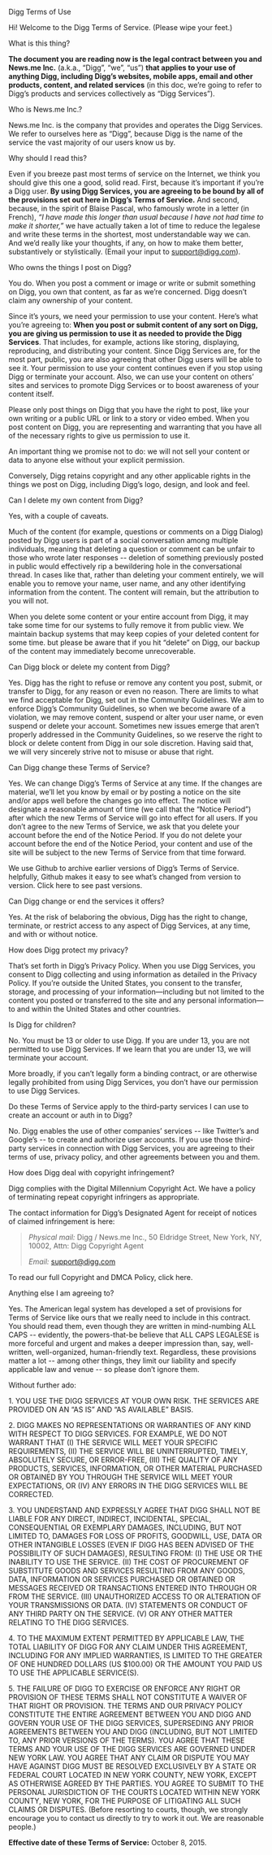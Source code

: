 Digg Terms of Use

Hi! Welcome to the Digg Terms of Service. (Please wipe your feet.)

What is this thing?

**The document you are reading now is the legal contract between you and News.me Inc.** (a.k.a., “Digg”, “we”, “us”) **that applies to your use of anything Digg, including Digg’s websites, mobile apps, email and other products, content, and related services** (in this doc, we’re going to refer to Digg’s products and services collectively as “Digg Services”).

Who is News.me Inc.?

News.me Inc. is the company that provides and operates the Digg Services. We refer to ourselves here as “Digg”, because Digg is the name of the service the vast majority of our users know us by.

Why should I read this?

Even if you breeze past most terms of service on the Internet, we think you should give this one a good, solid read. First, because it’s important if you’re a Digg user. **By using Digg Services, you are agreeing to be bound by all of the provisions set out here in Digg’s Terms of Service.** And second, because, in the spirit of Blaise Pascal, who famously wrote in a letter (in French), _“I have made this longer than usual because I have not had time to make it shorter,”_ we have actually taken a lot of time to reduce the legalese and write these terms in the shortest, most understandable way we can. And we’d really like your thoughts, if any, on how to make them better, substantively or stylistically. (Email your input to support@digg.com).

Who owns the things I post on Digg?

You do. When you post a comment or image or write or submit something on Digg, you own that content, as far as we’re concerned. Digg doesn’t claim any ownership of your content.

Since it’s yours, we need your permission to use your content. Here’s what you’re agreeing to: **When you post or submit content of any sort on Digg, you are giving us permission to use it as needed to provide the Digg Services**. That includes, for example, actions like storing, displaying, reproducing, and distributing your content. Since Digg Services are, for the most part, public, you are also agreeing that other Digg users will be able to see it. Your permission to use your content continues even if you stop using Digg or terminate your account. Also, we can use your content on others’ sites and services to promote Digg Services or to boost awareness of your content itself.

Please only post things on Digg that you have the right to post, like your own writing or a public URL or link to a story or video embed. When you post content on Digg, you are representing and warranting that you have all of the necessary rights to give us permission to use it.

An important thing we promise not to do: we will not sell your content or data to anyone else without your explicit permission.

Conversely, Digg retains copyright and any other applicable rights in the things we post on Digg, including Digg’s logo, design, and look and feel.

Can I delete my own content from Digg?

Yes, with a couple of caveats.

Much of the content (for example, questions or comments on a Digg Dialog) posted by Digg users is part of a social conversation among multiple individuals, meaning that deleting a question or comment can be unfair to those who wrote later responses -- deletion of something previously posted in public would effectively rip a bewildering hole in the conversational thread. In cases like that, rather than deleting your comment entirely, we will enable you to remove your name, user name, and any other identifying information from the content. The content will remain, but the attribution to you will not.

When you delete some content or your entire account from Digg, it may take some time for our systems to fully remove it from public view. We maintain backup systems that may keep copies of your deleted content for some time. but please be aware that if you hit “delete” on Digg, our backup of the content may immediately become unrecoverable.

Can Digg block or delete my content from Digg?

Yes. Digg has the right to refuse or remove any content you post, submit, or transfer to Digg, for any reason or even no reason. There are limits to what we find acceptable for Digg, set out in the Community Guidelines. We aim to enforce Digg’s Community Guidelines, so when we become aware of a violation, we may remove content, suspend or alter your user name, or even suspend or delete your account. Sometimes new issues emerge that aren’t properly addressed in the Community Guidelines, so we reserve the right to block or delete content from Digg in our sole discretion. Having said that, we will very sincerely strive not to misuse or abuse that right.

Can Digg change these Terms of Service?

Yes. We can change Digg’s Terms of Service at any time. If the changes are material, we’ll let you know by email or by posting a notice on the site and/or apps well before the changes go into effect. The notice will designate a reasonable amount of time (we call that the “Notice Period”) after which the new Terms of Service will go into effect for all users. If you don’t agree to the new Terms of Service, we ask that you delete your account before the end of the Notice Period. If you do not delete your account before the end of the Notice Period, your content and use of the site will be subject to the new Terms of Service from that time forward.

We use Github to archive earlier versions of Digg’s Terms of Service. helpfully, Github makes it easy to see what’s changed from version to version. Click here to see past versions.

Can Digg change or end the services it offers?

Yes. At the risk of belaboring the obvious, Digg has the right to change, terminate, or restrict access to any aspect of Digg Services, at any time, and with or without notice.

How does Digg protect my privacy?

That’s set forth in Digg’s Privacy Policy. When you use Digg Services, you consent to Digg collecting and using information as detailed in the Privacy Policy. If you’re outside the United States, you consent to the transfer, storage, and processing of your information—including but not limited to the content you posted or transferred to the site and any personal information—to and within the United States and other countries.

Is Digg for children?

No. You must be 13 or older to use Digg. If you are under 13, you are not permitted to use Digg Services. If we learn that you are under 13, we will terminate your account.

More broadly, if you can’t legally form a binding contract, or are otherwise legally prohibited from using Digg Services, you don’t have our permission to use Digg Services.

Do these Terms of Service apply to the third-party services I can use to create an account or auth in to Digg?

No. Digg enables the use of other companies’ services -- like Twitter’s and Google’s -- to create and authorize user accounts. If you use those third-party services in connection with Digg Services, you are agreeing to their terms of use, privacy policy, and other agreements between you and them.

How does Digg deal with copyright infringement?

Digg complies with the Digital Millennium Copyright Act. We have a policy of terminating repeat copyright infringers as appropriate.

The contact information for Digg’s Designated Agent for receipt of notices of claimed infringement is here:

> _Physical mail:_ Digg / News.me Inc., 50 Eldridge Street, New York, NY, 10002, Attn: Digg Copyright Agent
> 
> _Email:_ support@digg.com

To read our full Copyright and DMCA Policy, click here.

Anything else I am agreeing to?

Yes. The American legal system has developed a set of provisions for Terms of Service like ours that we really need to include in this contract. You should read them, even though they are written in mind-numbing ALL CAPS -- evidently, the powers-that-be believe that ALL CAPS LEGALESE is more forceful and urgent and makes a deeper impression than, say, well-written, well-organized, human-friendly text. Regardless, these provisions matter a lot -- among other things, they limit our liability and specify applicable law and venue -- so please don’t ignore them.

Without further ado:

1\. YOU USE THE DIGG SERVICES AT YOUR OWN RISK. THE SERVICES ARE PROVIDED ON AN “AS IS” AND “AS AVAILABLE” BASIS.

2\. DIGG MAKES NO REPRESENTATIONS OR WARRANTIES OF ANY KIND WITH RESPECT TO DIGG SERVICES. FOR EXAMPLE, WE DO NOT WARRANT THAT (I) THE SERVICE WILL MEET YOUR SPECIFIC REQUIREMENTS, (II) THE SERVICE WILL BE UNINTERRUPTED, TIMELY, ABSOLUTELY SECURE, OR ERROR-FREE, (III) THE QUALITY OF ANY PRODUCTS, SERVICES, INFORMATION, OR OTHER MATERIAL PURCHASED OR OBTAINED BY YOU THROUGH THE SERVICE WILL MEET YOUR EXPECTATIONS, OR (IV) ANY ERRORS IN THE DIGG SERVICES WILL BE CORRECTED.

3\. YOU UNDERSTAND AND EXPRESSLY AGREE THAT DIGG SHALL NOT BE LIABLE FOR ANY DIRECT, INDIRECT, INCIDENTAL, SPECIAL, CONSEQUENTIAL OR EXEMPLARY DAMAGES, INCLUDING, BUT NOT LIMITED TO, DAMAGES FOR LOSS OF PROFITS, GOODWILL, USE, DATA OR OTHER INTANGIBLE LOSSES (EVEN IF DIGG HAS BEEN ADVISED OF THE POSSIBILITY OF SUCH DAMAGES), RESULTING FROM: (I) THE USE OR THE INABILITY TO USE THE SERVICE. (II) THE COST OF PROCUREMENT OF SUBSTITUTE GOODS AND SERVICES RESULTING FROM ANY GOODS, DATA, INFORMATION OR SERVICES PURCHASED OR OBTAINED OR MESSAGES RECEIVED OR TRANSACTIONS ENTERED INTO THROUGH OR FROM THE SERVICE. (III) UNAUTHORIZED ACCESS TO OR ALTERATION OF YOUR TRANSMISSIONS OR DATA. (IV) STATEMENTS OR CONDUCT OF ANY THIRD PARTY ON THE SERVICE. (V) OR ANY OTHER MATTER RELATING TO THE DIGG SERVICES.

4\. TO THE MAXIMUM EXTENT PERMITTED BY APPLICABLE LAW, THE TOTAL LIABILITY OF DIGG FOR ANY CLAIM UNDER THIS AGREEMENT, INCLUDING FOR ANY IMPLIED WARRANTIES, IS LIMITED TO THE GREATER OF ONE HUNDRED DOLLARS (US $100.00) OR THE AMOUNT YOU PAID US TO USE THE APPLICABLE SERVICE(S).

5\. THE FAILURE OF DIGG TO EXERCISE OR ENFORCE ANY RIGHT OR PROVISION OF THESE TERMS SHALL NOT CONSTITUTE A WAIVER OF THAT RIGHT OR PROVISION. THE TERMS AND OUR PRIVACY POLICY CONSTITUTE THE ENTIRE AGREEMENT BETWEEN YOU AND DIGG AND GOVERN YOUR USE OF THE DIGG SERVICES, SUPERSEDING ANY PRIOR AGREEMENTS BETWEEN YOU AND DIGG (INCLUDING, BUT NOT LIMITED TO, ANY PRIOR VERSIONS OF THE TERMS). YOU AGREE THAT THESE TERMS AND YOUR USE OF THE DIGG SERVICES ARE GOVERNED UNDER NEW YORK LAW. YOU AGREE THAT ANY CLAIM OR DISPUTE YOU MAY HAVE AGAINST DIGG MUST BE RESOLVED EXCLUSIVELY BY A STATE OR FEDERAL COURT LOCATED IN NEW YORK COUNTY, NEW YORK, EXCEPT AS OTHERWISE AGREED BY THE PARTIES. YOU AGREE TO SUBMIT TO THE PERSONAL JURISDICTION OF THE COURTS LOCATED WITHIN NEW YORK COUNTY, NEW YORK, FOR THE PURPOSE OF LITIGATING ALL SUCH CLAIMS OR DISPUTES. (Before resorting to courts, though, we strongly encourage you to contact us directly to try to work it out. We are reasonable people.)

**Effective date of these Terms of Service:** October 8, 2015.
